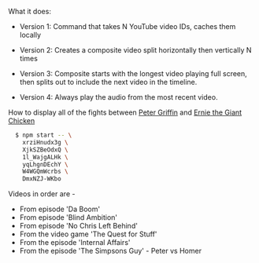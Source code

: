 What it does:

  * Version 1: Command that takes N YouTube video IDs, caches them locally

  * Version 2: Creates a composite video split horizontally then vertically N times

  * Version 3: Composite starts with the longest video playing full screen,
    then splits out to include the next video in the timeline.

  * Version 4: Always play the audio from the most recent video.

How to display all of the fights between [Peter Griffin](https://en.wikipedia.org/wiki/Peter_Griffin) and [Ernie the Giant Chicken](http://familyguy.wikia.com/wiki/Ernie_The_Giant_Chicken)

```bash
  $ npm start -- \
    xrziHnudx3g \
    XjkSZBeOdxQ \
    1l_WajgALHk \
    yqLhgnDEchY \
    W4WGQmWcrbs \
    DmxNZJ-WKbo
```

Videos in order are -
  * From episode 'Da Boom'
  * From episode 'Blind Ambition'
  * From episode 'No Chris Left Behind'
  * From the video game 'The Quest for Stuff'
  * From the episode 'Internal Affairs'
  * From the episode 'The Simpsons Guy' - Peter vs Homer
